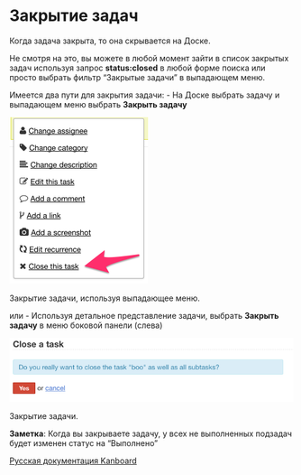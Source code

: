 Закрытие задач
==============

Когда задача закрыта, то она скрывается на Доске.

Не смотря на это, вы можете в любой момент зайти в список закрытых задач используя запрос **status:closed** в любой форме поиска или просто выбрать фильтр “Закрытые задачи” в выпадающем меню.

Имеется два пути для закрытия задачи: - На Доске выбрать задачу и выпадающем меню выбрать **Закрыть задачу**

![Close a task from drop-down menu](../screenshots/menu-close-task.png)

Закрытие задачи, используя выпадающее меню.


или - Используя детальное представление задачи, выбрать **Закрыть задачу** в меню боковой панели (слева)


![Close task](../screenshots/closing-tasks.png)

Закрытие задачи.



**Заметка**: Когда вы закрываете задачу, у всех не выполненных подзадач будет изменен статус на “Выполнено”




[Русская документация Kanboard](http://kanboard.ru/doc/)

